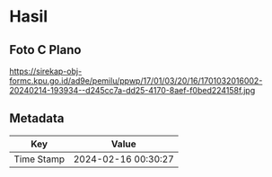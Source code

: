 # Hasil

## Foto C Plano

https://sirekap-obj-formc.kpu.go.id/ad9e/pemilu/ppwp/17/01/03/20/16/1701032016002-20240214-193934--d245cc7a-dd25-4170-8aef-f0bed224158f.jpg


## Metadata

| Key        | Value               |
| ---------- | ------------------- |
| Time Stamp | 2024-02-16 00:30:27 |



